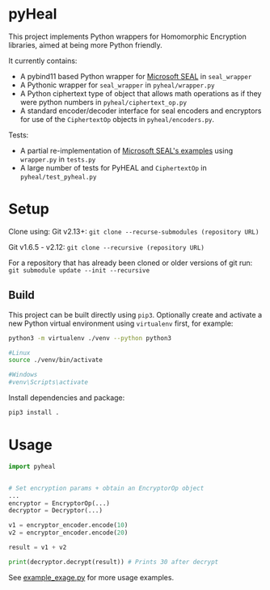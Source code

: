 # pyHeal
This project implements Python wrappers for Homomorphic Encryption libraries, aimed at being more Python friendly.

It currently contains:
- A pybind11 based Python wrapper for [Microsoft SEAL](https://github.com/CJRChang/SEAL) in `seal_wrapper`
- A Pythonic wrapper for `seal_wrapper` in `pyheal/wrapper.py`
- A Python ciphertext type of object that allows math operations as if they were python numbers in `pyheal/ciphertext_op.py`
- A standard encoder/decoder interface for seal encoders and encryptors for use of the `CiphertextOp` objects in `pyheal/encoders.py`.
     

Tests:
- A partial re-implementation of [Microsoft SEAL's examples](https://github.com/CJRChang/SEAL) using `wrapper.py` in `tests.py`
- A large number of tests for PyHEAL and `CiphertextOp` in `pyheal/test_pyheal.py` 


# Setup
Clone using:
Git v2.13+: `git clone --recurse-submodules (repository URL)`

Git v1.6.5 - v2.12: `git clone --recursive (repository URL)`

For a repository that has already been cloned or older versions of git run:
`git submodule update --init --recursive`

## Build
This project can be built directly using `pip3`.
Optionally create and activate a new Python virtual environment using `virtualenv` first, for example:
```bash
python3 -m virtualenv ./venv --python python3

#Linux
source ./venv/bin/activate

#Windows
#venv\Scripts\activate
```

Install dependencies and package:
```bash
pip3 install .
```

# Usage
```python
import pyheal


# Set encryption params + obtain an EncryptorOp object
...
encryptor = EncryptorOp(...)
decryptor = Decryptor(...)

v1 = encryptor_encoder.encode(10)
v2 = encryptor_encoder.encode(20)

result = v1 + v2

print(decryptor.decrypt(result)) # Prints 30 after decrypt 

```
See [example_exage.py](example_exage.py) for more usage examples.

